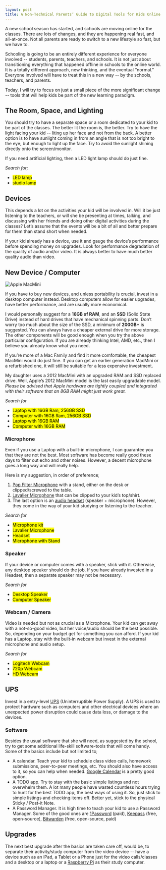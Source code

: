 ```yaml
---
layout: post
title: A Non-Technical Parents’ Guide to Digital Tools for Kids Online Classes
---
```


A new school season has started, and schools are moving online for the classes. There are lots of changes, and they are happening real fast, and all-at-once. Not all parents are ready to switch to a new lifestyle so fast, but we have to.

Schooling is going to be an entirely different experience for everyone involved -- students, parents, teachers, and schools. It is not just about transitioning everything that happened offline in schools to the online world. It is a totally different approach, new thinking, and the eventual “normal.” Everyone involved will have to treat this in a new way -- by the schools, teachers, and parents.

Today, I will try to focus on just a small piece of the more significant change -- tools that will help kids be part of the new learning paradigm.

## The Room, Space, and Lighting

You should try to have a separate space or a room dedicated to your kid to be part of the classes. The better lit the room is, the better. Try to have the light facing your kid -- liting up her face and not from the back. A better option is to have sunlight coming in from an angle that is not too bright to the eye, but enough to light up the face. Try to avoid the sunlight shining directly onto the screen/monitor.

If you need artificial lighting, then a LED light lamp should do just fine.

_Search for;_

- <mark>LED lamp</mark>
- <mark>studio lamp</mark>


## Devices

This depends a lot on the activities your kid will be involved in. Will it be just listening to the teachers, or will she be presenting at times, talking, and discussing with her friends and doing other digital activities during the classes? Let’s assume that the events will be a bit of all and better prepare for them than stand short when needed.

If your kid already has a device, use it and gauge the device’s performance before spending money on upgrades. Look for performance degradation of the quality of audio and/or video. It is always better to have much better quality audio than video.

## New Device / Computer

<img src="{{ site.baseurl }}/assets/2020/05/IMG_3196-898x600.jpeg" alt="Apple MacMini">

If you have to buy new devices, and unless portability is crucial, invest in a desktop computer instead. Desktop computers allow for easier upgrades, have better performance, and are usually more economical.

I would personally suggest for a <strong>16GB of RAM</strong>, and an <strong>SSD</strong> (Solid State Drive) instead of hard drives that have mechanical spinning parts. Don’t worry too much about the size of the SSD, a minimum of <strong>200GB+</strong> is suggested. You can always have a cheaper external drive for more storage. The other components will be good enough when you try the above particular configuration. If you are already thinking Intel, AMD, etc., then I believe you already know what you need.

If you’re more of a Mac Family and find it more comfortable, the cheapest MacMini would do just fine. If you can get an earlier generation MacMini or a refurbished one, it will still be suitable for a less expensive investment.

My daughter uses a 2012 MacMini with an upgraded RAM and SSD replaced drive. Well, Apple’s 2012 MacMini model is the last easily upgradable model. _Please be advised that Apple hardware are tightly coupled and integrated with their software that an 8GB RAM might just work great._

_Search for_

- <mark>Laptop with 16GB Ram, 256GB SSD</mark>
- <mark>Computer with 16GB Ram, 256GB SSD</mark>
- <mark>Laptop with 16GB RAM</mark>
- <mark>Computer with 16GB RAM</mark>

### Microphone

Even if you use a Laptop with a built-in microphone, I can guarantee you that they are not the best. Most software has become really good these days to filter out echo and other noises. However, a decent microphone goes a long way and will really help.

Here is my suggestion, in order of preference;

1. <a href="https://en.wikipedia.org/wiki/Pop_filter">Pop Filter Microphone</a> with a stand, either on the desk or clipped/screwed to the table.
1. <a href="https://en.wikipedia.org/wiki/Lavalier_microphone">Lavalier Microphone</a> that can be clipped to your kid’s top/shirt.
1. The last option is an <a href="https://en.wikipedia.org/wiki/Headset_(audio)">audio headset</a> (speaker + microphone). However, they come in the way of your kid studying or listening to the teacher.

_Search for_

- <mark>Microphone kit</mark>
- <mark>Lavalier Microphone</mark>
- <mark>Headset</mark>
- <mark>Microphone with Stand</mark>

### Speaker

If your device or computer comes with a speaker, stick with it. Otherwise, any desktop speaker should do the job. If you have already invested in a Headset, then a separate speaker may not be necessary.

_Search for_

- <mark>Desktop Speaker</mark>
- <mark>Computer Speaker</mark>

### Webcam / Camera

Video is needed but not as crucial as a Microphone. Your kid can get away with a not-so-good video, but her voice/audio should be the best possible. So, depending on your budget get for something you can afford. If your kid has a Laptop, stay with the built-in webcam but invest in the external microphone and audio setup.

_Search for_

- <mark>Logitech Webcam</mark>
- <mark>720p Webcam</mark>
- <mark>HD Webcam</mark>


## UPS

Invest in a entry-level <a href="https://en.wikipedia.org/wiki/Uninterruptible_power_supply">UPS</a> (Uninterruptible Power Supply). A UPS is used to protect hardware such as computers and other electrical devices where an unexpected power disruption could cause data loss, or damage to the devices.

### Software

Besides the usual software that she will need, as suggested by the school, try to get some additional life-skill software-tools that will come handy. Some of the basics include but not limited to;

- A calendar. Teach your kid to schedule class video calls, homework submissions, peer-to-peer meetings, etc. You should also have access to it, so you can help when needed. <a href="https://calendar.google.com/">Google Calendar</a> is a pretty good option.
- A TODO app. Try to stay with the basic simple listings and not overwhelm them. A lot many people have wasted countless hours trying to hunt for the best TODO app, the best ways of using it. So, just stick to simple listings and checking items off. Better yet, stick to the physical Sticky / Post-it Note.
- A Password Manager. It is high time to teach your kid to use a Password Manager. Some of the good ones are <a href="https://1password.com">1Password</a> (paid), <a href="https://keepass.info">Keepass</a> (free, open-source), <a href="https://bitwarden.com">Bitwarden</a> (free, open-source, paid)


## Upgrades

The next best upgrade after the basics are taken care off, would be, to separate their activity/study computer from the video device -- have a device such as an iPad, a Tablet or a Phone just for the video calls/classes and a desktop or a laptop or a <a href="https://www.raspberrypi.org">Raspberry Pi</a> as their study computer.
